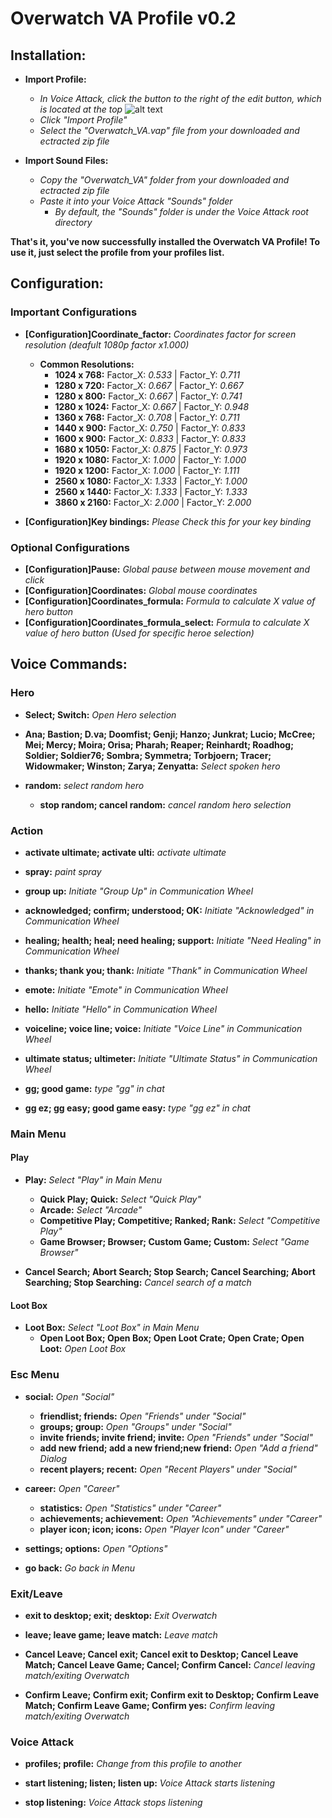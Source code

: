Overwatch VA Profile v0.2
====================

## Installation:

* **Import Profile:** 
    * *In Voice Attack, click the button to the right of the edit button, which is located at the top* 
    ![alt text][logo]
    
    [logo]: import_icon.png "Import Icon"
    * *Click "Import Profile"*
    * *Select the "Overwatch_VA.vap" file from your downloaded and ectracted zip file*
    
* **Import Sound Files:**
    * *Copy the "Overwatch_VA" folder from your downloaded and ectracted zip file*
    * *Paste it into your Voice Attack "Sounds" folder*
        * *By default, the "Sounds" folder is under the Voice Attack root directory*
        
**That's it, you've now successfully installed the Overwatch VA Profile! To use it, just select the profile from your profiles list.**


## Configuration:

### Important Configurations

* **[Configuration]Coordinate_factor:** *Coordinates factor for screen resolution (deafult 1080p factor x1.000)*
    * **Common Resolutions:**
        * **1024 x 768:** Factor_X: *0.533*  |  Factor_Y: *0.711*
        * **1280 x 720:** Factor_X: *0.667*  |  Factor_Y: *0.667*
        * **1280 x 800:** Factor_X: *0.667*  |  Factor_Y: *0.741*
        * **1280 x 1024:** Factor_X: *0.667*  |  Factor_Y: *0.948*
        * **1360 x 768:** Factor_X: *0.708*  |  Factor_Y: *0.711*
        * **1440 x 900:** Factor_X: *0.750*  |  Factor_Y: *0.833*
        * **1600 x 900:** Factor_X: *0.833*  |  Factor_Y: *0.833*
        * **1680 x 1050:** Factor_X: *0.875*  |  Factor_Y: *0.973*
        * **1920 x 1080:** Factor_X: *1.000*  |  Factor_Y: *1.000*
        * **1920 x 1200:** Factor_X: *1.000*  |  Factor_Y: *1.111*
        * **2560 x 1080:** Factor_X: *1.333*  |  Factor_Y: *1.000*
        * **2560 x 1440:** Factor_X: *1.333*  |  Factor_Y: *1.333*
        * **3860 x 2160:** Factor_X: *2.000*  |  Factor_Y: *2.000*
        
* **[Configuration]Key bindings:** *Please Check this for your key binding*

### Optional Configurations

* **[Configuration]Pause:** *Global pause between mouse movement and click*
* **[Configuration]Coordinates:** *Global mouse coordinates*
* **[Configuration]Coordinates_formula:** *Formula to calculate X value of hero button*
* **[Configuration]Coordinates_formula_select:** *Formula to calculate X value of hero button (Used for specific heroe selection)*


## Voice Commands:

### Hero

* **Select; Switch:** *Open Hero selection*

* **Ana; Bastion; D.va; Doomfist; Genji; Hanzo; Junkrat; Lucio; McCree; Mei; Mercy; Moira; Orisa; Pharah; Reaper; Reinhardt; Roadhog; Soldier; Soldier76; Sombra; Symmetra; Torbjoern; Tracer; Widowmaker; Winston; Zarya; Zenyatta:** *Select spoken hero*

* **random:** *select random hero*
    * **stop random; cancel random:** *cancel random hero selection*
    
### Action

* **activate ultimate; activate ulti:** *activate ultimate*
* **spray:** *paint spray*

* **group up:** *Initiate "Group Up" in Communication Wheel*
* **acknowledged; confirm; understood; OK:** *Initiate "Acknowledged" in Communication Wheel*
* **healing; health; heal; need healing; support:** *Initiate "Need Healing" in Communication Wheel*
* **thanks; thank you; thank:** *Initiate "Thank" in Communication Wheel*
* **emote:** *Initiate "Emote" in Communication Wheel*
* **hello:** *Initiate "Hello" in Communication Wheel*
* **voiceline; voice line; voice:** *Initiate "Voice Line" in Communication Wheel*
* **ultimate status; ultimeter:** *Initiate "Ultimate Status" in Communication Wheel*

* **gg; good game:** *type "gg" in chat*
* **gg ez; gg easy; good game easy:** *type "gg ez" in chat*

### Main Menu

#### Play

* **Play:** *Select "Play" in Main Menu*
    * **Quick Play; Quick:** *Select "Quick Play"*
    * **Arcade:** *Select "Arcade"*
    * **Competitive Play; Competitive; Ranked; Rank:** *Select "Competitive Play"*
    * **Game Browser; Browser; Custom Game; Custom:** *Select "Game Browser"*

* **Cancel Search; Abort Search; Stop Search; Cancel Searching; Abort Searching; Stop Searching:** *Cancel search of a match*

#### Loot Box

* **Loot Box:** *Select "Loot Box" in Main Menu*
    * **Open Loot Box; Open Box; Open Loot Crate; Open Crate; Open Loot:** *Open Loot Box*

### Esc Menu

* **social:** *Open "Social"*
    * **friendlist; friends:** *Open "Friends" under "Social"*
    * **groups; group:** *Open "Groups" under "Social"*
    * **invite friends; invite friend; invite:** *Open "Friends" under "Social"*
    * **add new friend; add a new friend;new friend:** *Open "Add a friend" Dialog*
    * **recent players; recent:** *Open "Recent Players" under "Social"*

* **career:** *Open "Career"*
    * **statistics:** *Open "Statistics" under "Career"*
    * **achievements; achievement:** *Open "Achievements" under "Career"*
    * **player icon; icon; icons:** *Open "Player Icon" under "Career"*

* **settings; options:** *Open "Options"*

* **go back:** *Go back in Menu*

### Exit/Leave

* **exit to desktop; exit; desktop:** *Exit Overwatch*
* **leave; leave game; leave match:** *Leave match*

* **Cancel Leave; Cancel exit; Cancel exit to Desktop; Cancel Leave Match; Cancel Leave Game; Cancel; Confirm Cancel:** *Cancel leaving match/exiting Overwatch*
* **Confirm Leave; Confirm exit; Confirm exit to Desktop; Confirm Leave Match; Confirm Leave Game; Confirm yes:** *Confirm leaving match/exiting Overwatch*

### Voice Attack

* **profiles; profile:** *Change from this profile to another*

* **start listening; listen; listen up:** *Voice Attack starts listening*
* **stop listening:** *Voice Attack stops listening*
